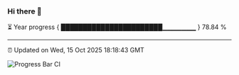 ### Hi there 👋

⏳ Year progress { ███████████████████████▁▁▁▁▁▁▁ } 78.84 %

---

⏰ Updated on Wed, 15 Oct 2025 18:18:43 GMT

![Progress Bar CI](https://github.com/code-lakshay/GitHub-Actions-Demo/workflows/Progress%20Bar%20CI/badge.svg)
